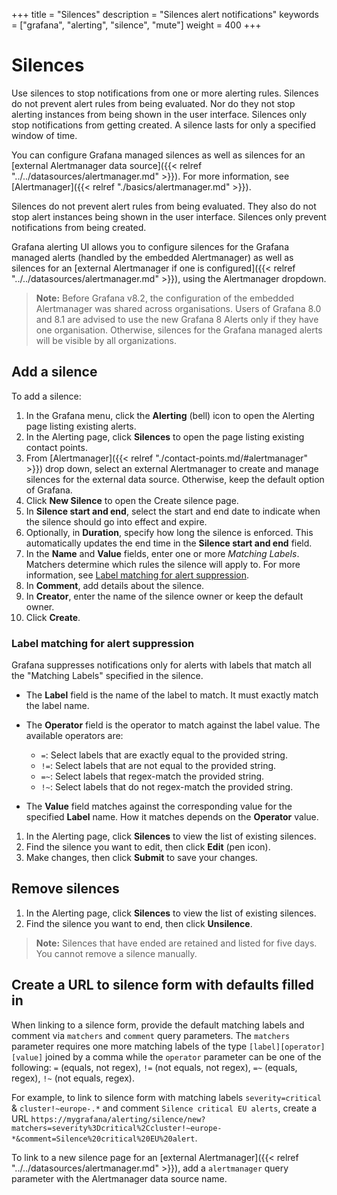 +++
title = "Silences"
description = "Silences alert notifications"
keywords = ["grafana", "alerting", "silence", "mute"]
weight = 400
+++

# Silences

Use silences to stop notifications from one or more alerting rules. Silences do not prevent alert rules from being evaluated. Nor do they not stop alerting instances from being shown in the user interface. Silences only stop notifications from getting created. A silence lasts for only a specified window of time.

You can configure Grafana managed silences as well as silences for an [external Alertmanager data source]({{< relref "../../datasources/alertmanager.md" >}}). For more information, see [Alertmanager]({{< relref "./basics/alertmanager.md" >}}).

Silences do not prevent alert rules from being evaluated. They also do not stop alert instances being shown in the user interface. Silences only prevent notifications from being created.

Grafana alerting UI allows you to configure silences for the Grafana managed alerts (handled by the embedded Alertmanager) as well as silences for an [external Alertmanager if one is configured]({{< relref "../../datasources/alertmanager.md" >}}), using the Alertmanager dropdown.

> **Note:** Before Grafana v8.2, the configuration of the embedded Alertmanager was shared across organisations. Users of Grafana 8.0 and 8.1 are advised to use the new Grafana 8 Alerts only if they have one organisation. Otherwise, silences for the Grafana managed alerts will be visible by all organizations.

## Add a silence

To add a silence:

1. In the Grafana menu, click the **Alerting** (bell) icon to open the Alerting page listing existing alerts.
1. In the Alerting page, click **Silences** to open the page listing existing contact points.
1. From [Alertmanager]({{< relref "./contact-points.md/#alertmanager" >}}) drop down, select an external Alertmanager to create and manage silences for the external data source. Otherwise, keep the default option of Grafana.
1. Click **New Silence** to open the Create silence page.
1. In **Silence start and end**, select the start and end date to indicate when the silence should go into effect and expire.
1. Optionally, in **Duration**, specify how long the silence is enforced. This automatically updates the end time in the **Silence start and end** field.
1. In the **Name** and **Value** fields, enter one or more _Matching Labels_. Matchers determine which rules the silence will apply to. For more information, see [Label matching for alert suppression](#label-matching-for-alert-suppression).
1. In **Comment**, add details about the silence.
1. In **Creator**, enter the name of the silence owner or keep the default owner.
1. Click **Create**.

### Label matching for alert suppression

Grafana suppresses notifications only for alerts with labels that match all the "Matching Labels" specified in the silence.

- The **Label** field is the name of the label to match. It must exactly match the label name.
- The **Operator** field is the operator to match against the label value. The available operators are:

  - `=`: Select labels that are exactly equal to the provided string.
  - `!=`: Select labels that are not equal to the provided string.
  - `=~`: Select labels that regex-match the provided string.
  - `!~`: Select labels that do not regex-match the provided string.

- The **Value** field matches against the corresponding value for the specified **Label** name. How it matches depends on the **Operator** value.

1. In the Alerting page, click **Silences** to view the list of existing silences.
1. Find the silence you want to edit, then click **Edit** (pen icon).
1. Make changes, then click **Submit** to save your changes.

## Remove silences

1. In the Alerting page, click **Silences** to view the list of existing silences.
1. Find the silence you want to end, then click **Unsilence**.

> **Note:** Silences that have ended are retained and listed for five days. You cannot remove a silence manually.

## Create a URL to silence form with defaults filled in

When linking to a silence form, provide the default matching labels and comment via `matchers` and `comment` query parameters. The `matchers` parameter requires one more matching labels of the type `[label][operator][value]` joined by a comma while the `operator` parameter can be one of the following: `=` (equals, not regex), `!=` (not equals, not regex), `=~` (equals, regex), `!~` (not equals, regex).

For example, to link to silence form with matching labels `severity=critical` & `cluster!~europe-.*` and comment `Silence critical EU alerts`, create a URL `https://mygrafana/alerting/silence/new?matchers=severity%3Dcritical%2Ccluster!~europe-*&comment=Silence%20critical%20EU%20alert`.

To link to a new silence page for an [external Alertmanager]({{< relref "../../datasources/alertmanager.md" >}}), add a `alertmanager` query parameter with the Alertmanager data source name.
